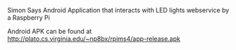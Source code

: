 Simon Says Android Application that interacts with LED lights webservice by a Raspberry Pi 

 Android APK can be found at http://plato.cs.virginia.edu/~np8bx/rpims4/app-release.apk
